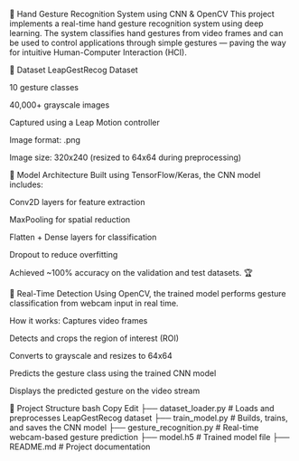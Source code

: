 🤖 Hand Gesture Recognition System using CNN & OpenCV
This project implements a real-time hand gesture recognition system using deep learning. The system classifies hand gestures from video frames and can be used to control applications through simple gestures — paving the way for intuitive Human-Computer Interaction (HCI).

📁 Dataset
LeapGestRecog Dataset

10 gesture classes

40,000+ grayscale images

Captured using a Leap Motion controller

Image format: .png

Image size: 320x240 (resized to 64x64 during preprocessing)

🧠 Model Architecture
Built using TensorFlow/Keras, the CNN model includes:

Conv2D layers for feature extraction

MaxPooling for spatial reduction

Flatten + Dense layers for classification

Dropout to reduce overfitting

Achieved ~100% accuracy on the validation and test datasets. 🏆

📸 Real-Time Detection
Using OpenCV, the trained model performs gesture classification from webcam input in real time.

How it works:
Captures video frames

Detects and crops the region of interest (ROI)

Converts to grayscale and resizes to 64x64

Predicts the gesture class using the trained CNN model

Displays the predicted gesture on the video stream

🧪 Project Structure
bash
Copy
Edit
├── dataset_loader.py       # Loads and preprocesses LeapGestRecog dataset
├── train_model.py          # Builds, trains, and saves the CNN model
├── gesture_recognition.py  # Real-time webcam-based gesture prediction
├── model.h5                # Trained model file
├── README.md               # Project documentation
